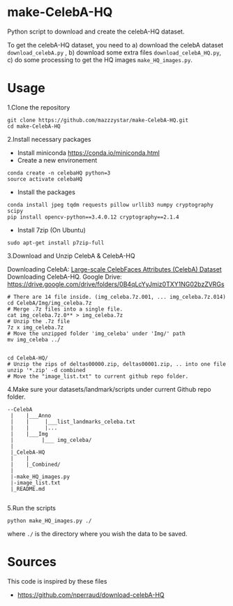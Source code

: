 # make-CelebA-HQ
Python script to download and create the celebA-HQ dataset.

To get the celebA-HQ dataset, you need to 
 a) download the celebA dataset `download_celebA.py` ,
 b) download some extra files `download_celebA_HQ.py`,
 c) do some processing to get the HQ images `make_HQ_images.py`.


# Usage
1.Clone the repository
```
git clone https://github.com/mazzzystar/make-CelebA-HQ.git
cd make-CelebA-HQ
```

2.Install necessary packages
 * Install miniconda https://conda.io/miniconda.html
 * Create a new environement
 ```
 conda create -n celebaHQ python=3
 source activate celebaHQ
 ```
 * Install the packages
 ```
 conda install jpeg tqdm requests pillow urllib3 numpy cryptography scipy
 pip install opencv-python==3.4.0.12 cryptography==2.1.4
 ```
 * Install 7zip (On Ubuntu)
 ```
 sudo apt-get install p7zip-full
 ```

3.Download and Unzip CelebA & CelebA-HQ

Downloading CelebA: [Large-scale CelebFaces Attributes (CelebA) Dataset](http://mmlab.ie.cuhk.edu.hk/projects/CelebA.html)
Downloading CelebA-HQ. Google Drive: https://drive.google.com/drive/folders/0B4qLcYyJmiz0TXY1NG02bzZVRGs
```
# There are 14 file inside. (img_celeba.7z.001, ... img_celeba.7z.014)
cd CelebA/Img/img_celeba.7z  
# Merge .7z files into a single file.
cat img_celeba.7z.0** > img_celeba.7z
# Unzip the .7z file
7z x img_celeba.7z
# Move the unzipped folder 'img_celeba' under 'Img/' path
mv img_celeba ../


cd CelebA-HQ/
# Unzip the zips of deltas00000.zip, deltas00001.zip, .. into one file
unzip '*.zip' -d combined
# Move the "image_list.txt" to current github repo folder.
```

4.Make sure your datasets/landmark/scripts under current Github repo folder.
```
--CelebA
 |    |___Anno
 |    |     |___list_landmarks_celeba.txt
 |    |     |...
 |    |___Img
 |         |___ img_celeba/
 |
 |_CelebA-HQ
 |    |
 |    |_Combined/
 |  
 |-make_HQ_images.py
 |-image_list.txt  
 |_README.md 
  
```

5.Run the scripts
```
python make_HQ_images.py ./

```
where `./` is the directory where you wish the data to be saved.

# Sources
This code is inspired by these files
* https://github.com/nperraud/download-celebA-HQ

